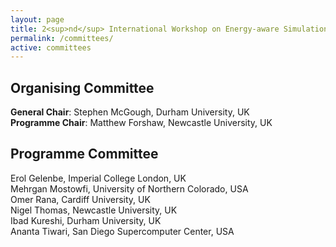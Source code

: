 ```yaml
---
layout: page
title: 2<sup>nd</sup> International Workshop on Energy-aware Simulation (ENERGY-SIM’16)
permalink: /committees/
active: committees
---
```


## Organising Committee
**General Chair**: Stephen McGough, Durham University, UK<br/>
**Programme Chair**: Matthew Forshaw, Newcastle University, UK

## Programme Committee
Erol Gelenbe, Imperial College London, UK<br/>
Mehrgan Mostowfi, University of Northern Colorado, USA<br/>
Omer Rana, Cardiff University, UK<br/>
Nigel Thomas, Newcastle University, UK<br/>
Ibad Kureshi, Durham University, UK<br/>
Ananta Tiwari, San Diego Supercomputer Center, USA
